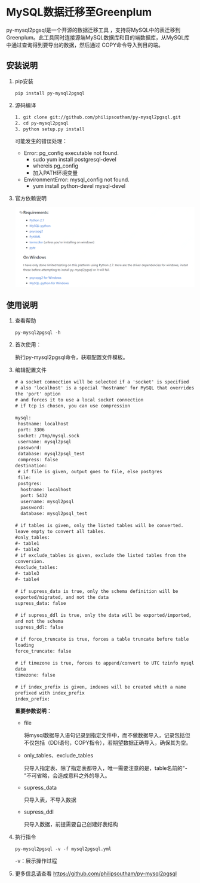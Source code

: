 # MySQL数据迁移至Greenplum



py-mysql2pgsql是一个开源的数据迁移工具 ，支持将MySQL中的表迁移到Greenplum。此工具同时连接源端MySQL数据库和目的端数据库，从MySQL库中通过查询得到要导出的数据，然后通过 COPY命令导入到目的端。

## 安装说明

1. pip安装

   ```
   pip install py-mysql2pgsql
   ```

2. 源码编译

   ```
   1. git clone git://github.com/philipsoutham/py-mysql2pgsql.git
   2. cd py-mysql2pgsql
   3. python setup.py install
   ```

   可能发生的错误处理：

   - Error: pg_config executable not found.
     - sudo yum install postgresql-devel
     - whereis pg_config
     - 加入PATH环境变量
   - EnvironmentError: mysql_config not found.
     - yum install python-devel mysql-devel

3. 官方依赖说明

   ![1567490088823](../../../../../image/JCS-for-Greenplum/jdw-014.png)

## 使用说明

1. 查看帮助

   ```
   py-mysql2pgsql -h
   ```

2. 首次使用：

   执行py-mysql2pgsql命令，获取配置文件模板。

3. 编辑配置文件

   ```
   # a socket connection will be selected if a 'socket' is specified
   # also 'localhost' is a special 'hostname' for MySQL that overrides the 'port' option
   # and forces it to use a local socket connection
   # if tcp is chosen, you can use compression
   
   mysql:
    hostname: localhost
    port: 3306
    socket: /tmp/mysql.sock
    username: mysql2psql
    password:
    database: mysql2psql_test
    compress: false
   destination:
    # if file is given, output goes to file, else postgres
    file:
    postgres:
     hostname: localhost
     port: 5432
     username: mysql2psql
     password:
     database: mysql2psql_test
   
   # if tables is given, only the listed tables will be converted.  leave empty to convert all tables.
   #only_tables:
   #- table1
   #- table2
   # if exclude_tables is given, exclude the listed tables from the conversion.
   #exclude_tables:
   #- table3
   #- table4
   
   # if supress_data is true, only the schema definition will be exported/migrated, and not the data
   supress_data: false
   
   # if supress_ddl is true, only the data will be exported/imported, and not the schema
   supress_ddl: false
   
   # if force_truncate is true, forces a table truncate before table loading
   force_truncate: false
   
   # if timezone is true, forces to append/convert to UTC tzinfo mysql data
   timezone: false
   
   # if index_prefix is given, indexes will be created whith a name prefixed with index_prefix
   index_prefix:
   ```

   **重要参数说明：**

   - file

     将mysql数据导入语句记录到指定文件中，而不做数据导入，记录包括但不仅包括（DDl语句，COPY指令），若期望数据正确导入，确保其为空。

   - only_tables、exclude_tables

     只导入指定表、除了指定表都导入，唯一需要注意的是，table名前的"-"不可省略，会造成意料之外的导入。

   - supress_data

     只导入表，不导入数据

   - supress_ddl

     只导入数据，前提需要自己创建好表结构

4. 执行指令

   ```
   py-mysql2pgsql -v -f mysql2pgsql.yml
   ```

   -v：展示操作过程

5. 更多信息请查看 https://github.com/philipsoutham/py-mysql2pgsql
